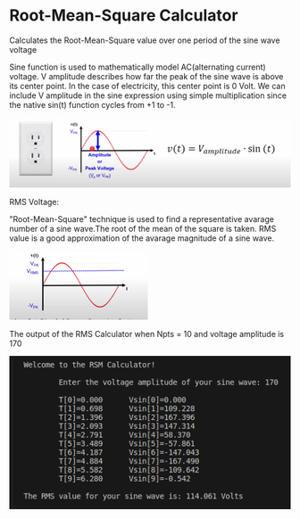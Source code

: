 # Root-Mean-Square Calculator

Calculates the Root-Mean-Square value over one period of the sine wave voltage

Sine function is used to mathematically model AC(alternating current) voltage. V amplitude describes how far the peak of the sine wave is above its center point. In the case of electricity, this center point is 0 Volt. We can include V amplitude in the sine expression using simple multiplication since the native sin(t) function cycles from +1 to -1.

![Alt text](<Screenshot from 2023-12-25 21-34-51.png>)

RMS Voltage:

"Root-Mean-Square" technique is used to find a representative avarage number of a sine wave.The root of the mean of the square is taken. RMS value is a good approximation of the avarage magnitude of a sine wave.

![Alt text](<Screenshot from 2023-12-25 21-35-51.png>)

The output of the  RMS Calculator when Npts = 10 and voltage amplitude is 170

![Alt text](<Screenshot from 2023-12-25 20-19-47.png>)